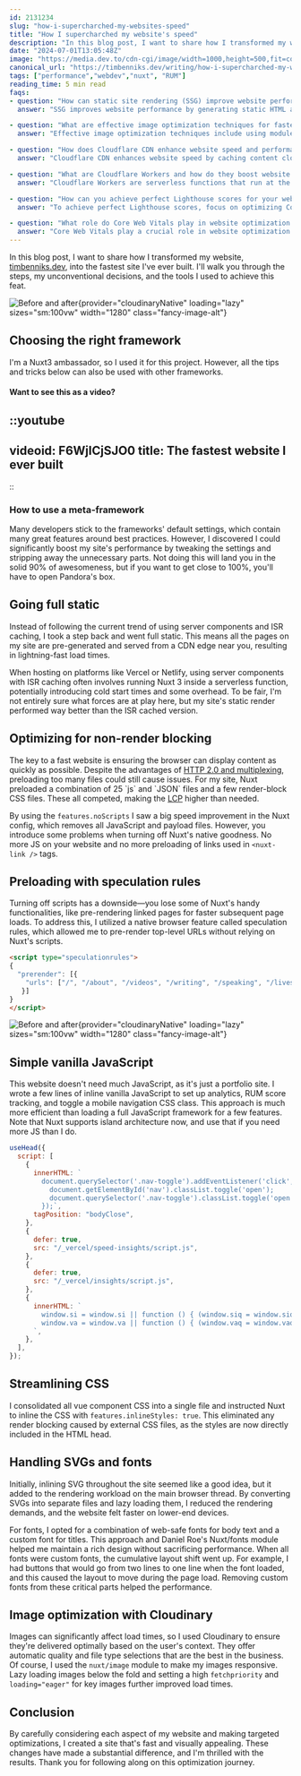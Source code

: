 ```yaml
---
id: 2131234
slug: "how-i-supercharched-my-websites-speed"
title: "How I supercharched my website's speed"
description: "In this blog post, I want to share how I transformed my website into the fastest site I've ever built. I'll walk you through the steps, my unconventional decisions, and the tools I used to achieve this feat."
date: "2024-07-01T13:05:48Z"
image: "https://media.dev.to/cdn-cgi/image/width=1000,height=500,fit=cover,gravity=auto,format=auto/https://res.cloudinary.com/dwfcofnrd/image/upload/v1719837465/website/fast-website-poster.jpg"
canonical_url: "https://timbenniks.dev/writing/how-i-supercharched-my-websites-speed"
tags: ["performance","webdev","nuxt", "RUM"]
reading_time: 5 min read
faqs: 
- question: "How can static site rendering (SSG) improve website performance?"
  answer: "SSG improves website performance by generating static HTML and minimizing JavaScript. It could use a component islands architecture, loading JavaScript only for interactive components, resulting in faster page loads and better Core Web Vitals scores."

- question: "What are effective image optimization techniques for faster websites?"
  answer: "Effective image optimization techniques include using modules like 'nuxt/image' to generate responsive images and WebP versions, implementing lazy loading, and serving images through a CDN. These methods reduce file sizes and improve loading times."

- question: "How does Cloudflare CDN enhance website speed and performance?"
  answer: "Cloudflare CDN enhances website speed by caching content closer to users, reducing latency. It also offers features like automatic minification of HTML, CSS, and JavaScript, as well as image optimization, further improving load times and overall performance."

- question: "What are Cloudflare Workers and how do they boost website efficiency?"
  answer: "Cloudflare Workers are serverless functions that run at the edge of the network. They boost website efficiency by handling tasks like redirects, custom headers, and API proxying without burdening the origin server, resulting in faster response times and improved scalability."

- question: "How can you achieve perfect Lighthouse scores for your website?"
  answer: "To achieve perfect Lighthouse scores, focus on optimizing Core Web Vitals, minimize JavaScript, optimize images, implement efficient caching strategies, use a CDN, and leverage technologies like static site generators and serverless functions. Regular testing and iterative improvements are key."

- question: "What role do Core Web Vitals play in website optimization and SEO?"
  answer: "Core Web Vitals play a crucial role in website optimization and SEO. They measure key aspects of user experience, including loading performance (LCP), interactivity (FID), and visual stability (CLS). Optimizing these metrics improves user experience and can positively impact search engine rankings."
---
```


In this blog post, I want to share how I transformed my website, [timbenniks.dev](https://timbenniks.dev), into the fastest site I've ever built. I'll walk you through the steps, my unconventional decisions, and the tools I used to achieve this feat.

![Before and after](/website/performance-before-after-1.jpg){provider="cloudinaryNative" loading="lazy" sizes="sm:100vw" width="1280" class="fancy-image-alt"}

## Choosing the right framework

I'm a Nuxt3 ambassador, so I used it for this project. However, all the tips and tricks below can also be used with other frameworks.

#### Want to see this as a video?
::youtube
---
videoid: F6WjICjSJO0
title: The fastest website I ever built
---
::

### How to use a meta-framework

Many developers stick to the frameworks' default settings, which contain many great features around best practices. However, I discovered I could significantly boost my site's performance by tweaking the settings and stripping away the unnecessary parts. Not doing this will land you in the solid 90% of awesomeness, but if you want to get close to 100%, you'll have to open Pandora's box.

## Going full static

Instead of following the current trend of using server components and ISR caching, I took a step back and went full static. This means all the pages on my site are pre-generated and served from a CDN edge near you, resulting in lightning-fast load times.

When hosting on platforms like Vercel or Netlify, using server components with ISR caching often involves running Nuxt 3 inside a serverless function, potentially introducing cold start times and some overhead. To be fair, I'm not entirely sure what forces are at play here, but my site's static render performed way better than the ISR cached version.

## Optimizing for non-render blocking

The key to a fast website is ensuring the browser can display content as quickly as possible. Despite the advantages of [HTTP 2.0 and multiplexing](https://www.youtube.com/watch?v=f5F7N2kc7hQ), preloading too many files could still cause issues. For my site, Nuxt preloaded a combination of 25 \`js\` and \`JSON\` files and a few render-block CSS files. These all competed, making the [LCP](https://web.dev/articles/optimize-lcp) higher than needed.

By using the `features.noScripts` I saw a big speed improvement in the Nuxt config, which removes all JavaScript and payload files. However, you introduce some problems when turning off Nuxt's native goodness. No more JS on your website and no more preloading of links used in `<nuxt-link />` tags.

## Preloading with speculation rules

Turning off scripts has a downside—you lose some of Nuxt's handy functionalities, like pre-rendering linked pages for faster subsequent page loads. To address this, I utilized a native browser feature called speculation rules, which allowed me to pre-render top-level URLs without relying on Nuxt's scripts.

```html
<script type="speculationrules">
{
  "prerender": [{
    "urls": ["/", "/about", "/videos", "/writing", "/speaking", "/livestreams", "/presskit", "/alive-and-kicking", "/uses"]
   }]
}
</script>
```

![Before and after](/website/preload-before-after.jpg){provider="cloudinaryNative" loading="lazy" sizes="sm:100vw" width="1280" class="fancy-image-alt"}

## Simple vanilla JavaScript

This website doesn't need much JavaScript, as it's just a portfolio site. I wrote a few lines of inline vanilla JavaScript to set up analytics, RUM score tracking, and toggle a mobile navigation CSS class. This approach is much more efficient than loading a full JavaScript framework for a few features. Note that Nuxt supports island architecture now, and use that if you need more JS than I do.

```js
useHead({
  script: [
    {
      innerHTML: `
        document.querySelector('.nav-toggle').addEventListener('click', ()=> {
          document.getElementById('nav').classList.toggle('open');
          document.querySelector('.nav-toggle').classList.toggle('open');
        });`,
      tagPosition: "bodyClose",
    },
    {
      defer: true,
      src: "/_vercel/speed-insights/script.js",
    },
    {
      defer: true,
      src: "/_vercel/insights/script.js",
    },
    {
      innerHTML: `
        window.si = window.si || function () { (window.siq = window.siq || []).push(arguments); };
        window.va = window.va || function () { (window.vaq = window.vaq || []).push(arguments); };
      `,
    },
  ],
});
```

## Streamlining CSS

I consolidated all vue component CSS into a single file and instructed Nuxt to inline the CSS with `features.inlineStyles: true`. This eliminated any render blocking caused by external CSS files, as the styles are now directly included in the HTML head.

## Handling SVGs and fonts

Initially, inlining SVG throughout the site seemed like a good idea, but it added to the rendering workload on the main browser thread. By converting SVGs into separate files and lazy loading them, I reduced the rendering demands, and the website felt faster on lower-end devices.

For fonts, I opted for a combination of web-safe fonts for body text and a custom font for titles. This approach and Daniel Roe's Nuxt/fonts module helped me maintain a rich design without sacrificing performance. When all fonts were custom fonts, the cumulative layout shift went up. For example, I had buttons that would go from two lines to one line when the font loaded, and this caused the layout to move during the page load. Removing custom fonts from these critical parts helped the performance.

## Image optimization with Cloudinary

Images can significantly affect load times, so I used Cloudinary to ensure they're delivered optimally based on the user's context. They offer automatic quality and file type selections that are the best in the business. Of course, I used the `nuxt/image` module to make my images responsive. Lazy loading images below the fold and setting a high `fetchpriority` and `loading="eager"` for key images further improved load times.

## Conclusion

By carefully considering each aspect of my website and making targeted optimizations, I created a site that's fast and visually appealing. These changes have made a substantial difference, and I'm thrilled with the results. Thank you for following along on this optimization journey.